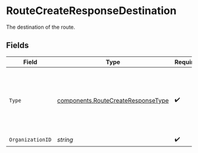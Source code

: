 # RouteCreateResponseDestination

The destination of the route.


## Fields

| Field                                                                                     | Type                                                                                      | Required                                                                                  | Description                                                                               | Example                                                                                   |
| ----------------------------------------------------------------------------------------- | ----------------------------------------------------------------------------------------- | ----------------------------------------------------------------------------------------- | ----------------------------------------------------------------------------------------- | ----------------------------------------------------------------------------------------- |
| `Type`                                                                                    | [components.RouteCreateResponseType](../../models/components/routecreateresponsetype.md)  | :heavy_check_mark:                                                                        | The type of destination. Currently only the destination type `organization` is supported. | organization                                                                              |
| `OrganizationID`                                                                          | *string*                                                                                  | :heavy_check_mark:                                                                        | N/A                                                                                       | org_1234567                                                                               |